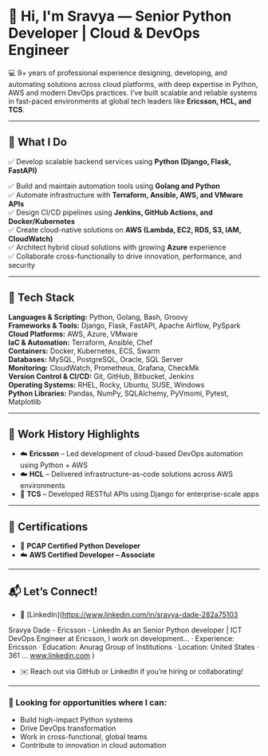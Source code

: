 # 👋 Hi, I'm Sravya — Senior Python Developer | Cloud & DevOps Engineer

💻 9+ years of professional experience designing, developing, and automating solutions across cloud platforms, with deep expertise in Python, AWS and modern DevOps practices. I’ve built scalable and reliable systems in fast-paced environments at global tech leaders like **Ericsson, HCL, and TCS**.

---

## 🚀 What I Do

✅ Develop scalable backend services using **Python (Django, Flask, FastAPI)**

✅ Build and maintain automation tools using **Golang and Python**    
✅ Automate infrastructure with **Terraform, Ansible, AWS, and VMware APIs**  
✅ Design CI/CD pipelines using **Jenkins, GitHub Actions, and Docker/Kubernetes**  
✅ Create cloud-native solutions on **AWS (Lambda, EC2, RDS, S3, IAM, CloudWatch)**  
✅ Architect hybrid cloud solutions with growing **Azure** experience  
✅ Collaborate cross-functionally to drive innovation, performance, and security

---

## 🧠 Tech Stack

**Languages & Scripting:** Python, Golang, Bash, Groovy  
**Frameworks & Tools:** Django, Flask, FastAPI, Apache Airflow, PySpark  
**Cloud Platforms:** AWS, Azure, VMware  
**IaC & Automation:** Terraform, Ansible, Chef  
**Containers:** Docker, Kubernetes, ECS, Swarm  
**Databases:** MySQL, PostgreSQL, Oracle, SQL Server  
**Monitoring:** CloudWatch, Prometheus, Grafana, CheckMk  
**Version Control & CI/CD:** Git, GitHub, Bitbucket, Jenkins  
**Operating Systems:** RHEL, Rocky, Ubuntu, SUSE, Windows  
**Python Libraries:** Pandas, NumPy, SQLAlchemy, PyVmomi, Pytest, Matplotlib

---

## 📌 Work History Highlights

- ☁️ **Ericsson** – Led development of cloud-based DevOps automation using Python + AWS  
- ☁️ **HCL** – Delivered infrastructure-as-code solutions across AWS environments  
- 🧱 **TCS** – Developed RESTful APIs using Django for enterprise-scale apps

---

## 📜 Certifications

- 🐍 **PCAP Certified Python Developer**  
- ☁️ **AWS Certified Developer – Associate**

---

## 📬 Let’s Connect!

- 💼 [LinkedIn](https://www.linkedin.com/in/sravya-dade-282a75103

Sravya Dade - Ericsson - LinkedIn
As an Senior Python developer | ICT DevOps Engineer at Ericsson, I work on development… · Experience: Ericsson · Education: Anurag Group of Institutions · Location: United States · 361 ...
www.linkedin.com
)  
- ✉️ Reach out via GitHub or LinkedIn if you’re hiring or collaborating!

---

### 🔎 Looking for opportunities where I can:

- Build high-impact Python systems
- Drive DevOps transformation
- Work in cross-functional, global teams
- Contribute to innovation in cloud automation
